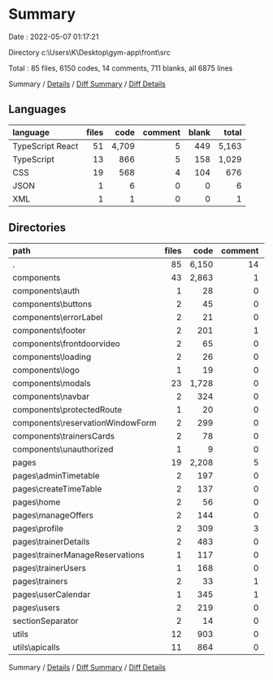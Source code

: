# Summary

Date : 2022-05-07 01:17:21

Directory c:\Users\K\Desktop\gym-app\front\src

Total : 85 files,  6150 codes, 14 comments, 711 blanks, all 6875 lines

Summary / [Details](details.md) / [Diff Summary](diff.md) / [Diff Details](diff-details.md)

## Languages
| language | files | code | comment | blank | total |
| :--- | ---: | ---: | ---: | ---: | ---: |
| TypeScript React | 51 | 4,709 | 5 | 449 | 5,163 |
| TypeScript | 13 | 866 | 5 | 158 | 1,029 |
| CSS | 19 | 568 | 4 | 104 | 676 |
| JSON | 1 | 6 | 0 | 0 | 6 |
| XML | 1 | 1 | 0 | 0 | 1 |

## Directories
| path | files | code | comment | blank | total |
| :--- | ---: | ---: | ---: | ---: | ---: |
| . | 85 | 6,150 | 14 | 711 | 6,875 |
| components | 43 | 2,863 | 1 | 310 | 3,174 |
| components\auth | 1 | 28 | 0 | 9 | 37 |
| components\buttons | 2 | 45 | 0 | 8 | 53 |
| components\errorLabel | 2 | 21 | 0 | 4 | 25 |
| components\footer | 2 | 201 | 1 | 30 | 232 |
| components\frontdoorvideo | 2 | 65 | 0 | 11 | 76 |
| components\loading | 2 | 26 | 0 | 4 | 30 |
| components\logo | 1 | 19 | 0 | 4 | 23 |
| components\modals | 23 | 1,728 | 0 | 161 | 1,889 |
| components\navbar | 2 | 324 | 0 | 42 | 366 |
| components\protectedRoute | 1 | 20 | 0 | 3 | 23 |
| components\reservationWindowForm | 2 | 299 | 0 | 19 | 318 |
| components\trainersCards | 2 | 78 | 0 | 13 | 91 |
| components\unauthorized | 1 | 9 | 0 | 2 | 11 |
| pages | 19 | 2,208 | 5 | 216 | 2,429 |
| pages\adminTimetable | 2 | 197 | 0 | 19 | 216 |
| pages\createTimeTable | 2 | 137 | 0 | 22 | 159 |
| pages\home | 2 | 56 | 0 | 8 | 64 |
| pages\manageOffers | 2 | 144 | 0 | 13 | 157 |
| pages\profile | 2 | 309 | 3 | 29 | 341 |
| pages\trainerDetails | 2 | 483 | 0 | 39 | 522 |
| pages\trainerManageReservations | 1 | 117 | 0 | 12 | 129 |
| pages\trainerUsers | 1 | 168 | 0 | 13 | 181 |
| pages\trainers | 2 | 33 | 1 | 6 | 40 |
| pages\userCalendar | 1 | 345 | 1 | 35 | 381 |
| pages\users | 2 | 219 | 0 | 20 | 239 |
| sectionSeparator | 2 | 14 | 0 | 3 | 17 |
| utils | 12 | 903 | 0 | 163 | 1,066 |
| utils\apicalls | 11 | 864 | 0 | 154 | 1,018 |

Summary / [Details](details.md) / [Diff Summary](diff.md) / [Diff Details](diff-details.md)
